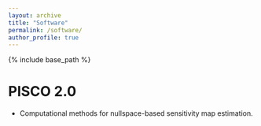 ```yaml
---
layout: archive
title: "Software"
permalink: /software/
author_profile: true
---
```


{% include base_path %}

<b>PISCO 2.0</b>
======
* Computational methods for nullspace-based sensitivity map estimation. 

